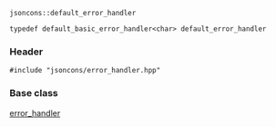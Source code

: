     jsoncons::default_error_handler

    typedef default_basic_error_handler<char> default_error_handler

### Header

    #include "jsoncons/error_handler.hpp"

### Base class

[error_handler](error_handler)    


